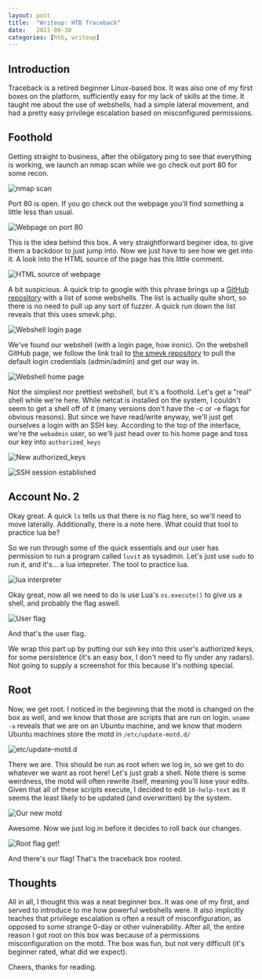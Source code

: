 ```yaml
---
layout: post
title:  "Writeup: HTB Traceback"
date:   2021-08-30
categories: [htb, writeup]
---
```



## Introduction

Traceback is a retired beginner Linux-based box. It was also one of my first boxes on the platform, sufficiently easy for my lack of skills at the time. It taught me about the use of webshells, had a simple lateral movement, and had a pretty easy privilege escalation based on misconfigured permissions.

## Foothold

Getting straight to business, after the obligatory ping to see that everything is working, we launch an nmap scan while we go check out port 80 for some recon.

![nmap scan](/assets/Traceback/nmap.png)

Port 80 is open. If you go check out the webpage you'll find something a little less than usual.

![Webpage on port 80](/assets/Traceback/webpage.png)

This is the idea behind this box. A very straightforward beginer idea, to give them a backdoor to just jump into. Now we just have to see how we get into it. A look into the HTML source of the page has this little comment. 

![HTML source of webpage](/assets/Traceback/comment.png)

A bit suspicious. A quick trip to google with this phrase brings up a [GitHub repository](https://github.com/TheBinitGhimire/Web-Shells) with a list of some webshells. The list is actually quite short, so there is no need to pull up any sort of fuzzer. A quick run down the list reveals that this uses smevk.php.

![Webshell login page](/assets/Traceback/smevk_login.png)

We've found our webshell (with a login page, how ironic). On the webshell GitHub page, we follow the link trail to [the smevk repository](https://github.com/TheBinitGhimire/Web-Shells/blob/master/PHP/smevk.php) to pull the default login credentials (admin/admin) and get our way in.

![Webshell home page](/assets/Traceback/smevk_home.png)

Not the simplest nor prettiest webshell, but it's a foothold. Let's get a "real" shell while we're here. While netcat is installed on the system, I couldn't seem to get a shell off of it (many versions don't have the -c or -e flags for obvious reasons). But since we have read/write anyway, we'll just get ourselves a login with an SSH key. According to the top of the interface, we're the `webadmin` user, so we'll just head over to his home page and toss our key into `authorized_keys`

![New authorized_keys](/assets/Traceback/authorized_keys.png)

![SSH session established](/assets/Traceback/webadmin.png)

## Account No. 2

Okay great. A quick `ls` tells us that there is no flag here, so we'll need to move laterally. Additionally, there is a note here. What could that tool to practice lua be?

So we run through some of the quick essentials and our user has permission to run a program called `luvit` as sysadmin. Let's just use `sudo` to run it, and it's... a lua intepreter. The tool to practice lua.

![lua interpreter](/assets/Traceback/sudo_l.png)

Okay great, now all we need to do is use Lua's `os.execute()` to give us a shell, and probably the flag aswell.


![User flag](/assets/Traceback/userflag.png)

And that's the user flag.

We wrap this part up by putting our ssh key into this user's authorized keys, for some persistence (it's an easy box, I don't need to fly under any radars). Not going to supply a screenshot for this because it's nothing special.

## Root

Now, we get root. I noticed in the beginning that the motd is changed on the box as well, and we know that those are scripts that are run on login. `uname -a` reveals that we are on an Ubuntu machine, and we know that modern Ubuntu machines store the motd in `/etc/update-motd.d/`

![etc/update-motd.d](/assets/Traceback/updatemotd.png)

There we are. This should be run as root when we log in, so we get to do whatever we want as root here! Let's just grab a shell. Note there is some weirdness, the motd will often rewrite itself, meaning you'll lose your edits. Given that all of these scripts execute, I decided to edit `10-help-text` as it seems the least likely to be updated (and overwritten) by the system.

![Our new motd](/assets/Traceback/newmotd.png)

Awesome. Now we just log in before it decides to roll back our changes.

![Root flag get!](/assets/Traceback/rootflag.png)

And there's our flag! That's the traceback box rooted.

## Thoughts

All in all, I thought this was a neat beginner box. It was one of my first, and served to introduce to me how powerful webshells were. It also implicitly teaches that privilege escalation is often a result of misconfiguration, as opposed to some strange 0-day or other vulnerability. After all, the entire reason I got root on this box was because of a permissions misconfiguration on the motd. The box was fun, but not very difficult (it's beginner rated, what did we expect).

Cheers, thanks for reading.
